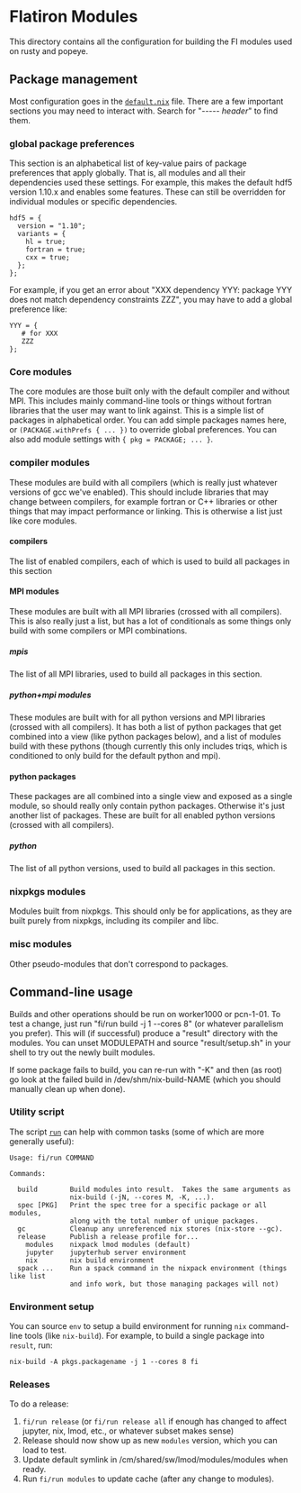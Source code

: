 # Flatiron Modules

This directory contains all the configuration for building the FI modules used on rusty and popeye.

## Package management

Most configuration goes in the [`default.nix`](default.nix) file.
There are a few important sections you may need to interact with.
Search for "----- *header*" to find them.

### global package preferences

This section is an alphabetical list of key-value pairs of package preferences that apply globally.
That is, all modules and all their dependencies used these settings.
For example, this makes the default hdf5 version 1.10.x and enables some features.
These can still be overridden for individual modules or specific dependencies.

```
hdf5 = {
  version = "1.10";
  variants = {
    hl = true;
    fortran = true;
    cxx = true;
  };
};
```

For example, if you get an error about "XXX dependency YYY: package YYY does not match dependency constraints ZZZ", you may have to add a global preference like:

```
YYY = {
   # for XXX
   ZZZ
};
```

### Core modules

The core modules are those built only with the default compiler and without MPI.
This includes mainly command-line tools or things without fortran libraries that the user may want to link against.
This is a simple list of packages in alphabetical order.
You can add simple packages names here, or `(PACKAGE.withPrefs { ... })` to override global preferences.
You can also add module settings with `{ pkg = PACKAGE; ... }`.

### compiler modules

These modules are build with all compilers (which is really just whatever versions of gcc we've enabled).
This should include libraries that may change between compilers, for example fortran or C++ libraries or other things that may impact performance or linking.
This is otherwise a list just like core modules.

#### compilers

The list of enabled compilers, each of which is used to build all packages in this section

#### MPI modules

These modules are built with all MPI libraries (crossed with all compilers).
This is also really just a list, but has a lot of conditionals as some things only build with some compilers or MPI combinations.

##### mpis

The list of all MPI libraries, used to build all packages in this section.

##### python+mpi modules

These modules are built with for all python versions and MPI libraries (crossed with all compilers).
It has both a list of python packages that get combined into a view (like python packages below), and a list of modules build with these pythons (though currently this only includes triqs, which is conditioned to only build for the default python and mpi).

#### python packages

These packages are all combined into a single view and exposed as a single module, so should really only contain python packages.
Otherwise it's just another list of packages.
These are built for all enabled python versions (crossed with all compilers).

##### python

The list of all python versions, used to build all packages in this section.

### nixpkgs modules

Modules built from nixpkgs.
This should only be for applications, as they are built purely from nixpkgs, including its compiler and libc.

### misc modules

Other pseudo-modules that don't correspond to packages.

## Command-line usage

Builds and other operations should be run on worker1000 or pcn-1-01.
To test a change, just run "fi/run build -j 1 --cores 8" (or whatever parallelism you prefer).
This will (if successful) produce a "result" directory with the modules.
You can unset MODULEPATH and source "result/setup.sh" in your shell to try out the newly built modules.

If some package fails to build, you can re-run with "-K" and then (as root) go look at the failed build in /dev/shm/nix-build-NAME (which you should manually clean up when done).

### Utility script

The script [`run`](run) can help with common tasks (some of which are more generally useful):
```
Usage: fi/run COMMAND

Commands:

  build        Build modules into result.  Takes the same arguments as
               nix-build (-jN, --cores M, -K, ...).
  spec [PKG]   Print the spec tree for a specific package or all modules,
               along with the total number of unique packages.
  gc           Cleanup any unreferenced nix stores (nix-store --gc).
  release      Publish a release profile for...
    modules    nixpack lmod modules (default)
    jupyter    jupyterhub server environment
    nix        nix build environment
  spack ...    Run a spack command in the nixpack environment (things like list
               and info work, but those managing packages will not)
```

### Environment setup

You can source `env` to setup a build environment for running `nix` command-line tools (like `nix-build`).
For example, to build a single package into `result`, run:
```
nix-build -A pkgs.packagename -j 1 --cores 8 fi
```

### Releases

To do a release:

1. `fi/run release` (or `fi/run release all` if enough has changed to affect jupyter, nix, lmod, etc., or whatever subset makes sense)
2. Release should now show up as new `modules` version, which you can load to test.
3. Update default symlink in /cm/shared/sw/lmod/modules/modules when ready.
4. Run `fi/run modules` to update cache (after any change to modules).

